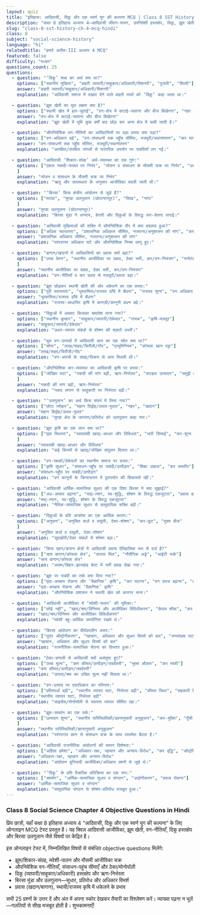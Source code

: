 ```yaml
---
layout: quiz
title: "इतिहास: आदिवासी, दिकू और एक स्वर्ण युग की कल्पना MCQ | Class 8 SST History Ch 4"
description: "कक्षा 8 इतिहास अध्याय 4—आदिवासी जीवन-यापन, उपनिवेशी हस्तक्षेप, दिकू, झूम खेती, वन-नीतियाँ, बिरसा आंदोलन—पर 25 MCQ।"
slug: "class-8-sst-history-ch-4-mcq-hindi"
class: 8
subject: "social-science-history"
language: "hi"
relatedtitle: "हमारे अतीत-III अध्याय 4 MCQ"
featured: false
difficulty: "मध्यम"
questions_count: 25
questions:
  - question: "‘दिकू’ शब्द का अर्थ क्या था?"
    options: ["स्थानीय मुखिया", "बाहरी व्यापारी/साहूकार/अधिकारी/मिशनरी", "पुजारी", "शिल्पी"]
    answer: "बाहरी व्यापारी/साहूकार/अधिकारी/मिशनरी"
    explanation: "आदिवासी समाज में दखल देने वाले बाहरी तत्वों को ‘दिकू’ कहा जाता था।"

  - question: "झूम खेती का मूल लक्षण क्या है?"
    options: ["स्थायी खेत में हल-जुताई", "वन-क्षेत्र में कटाई-जलाना और बीज बिखेरना", "नहर सिंचाई", "बागवानी"]
    answer: "वन-क्षेत्र में कटाई-जलाना और बीज बिखेरना"
    explanation: "झूम खेती में भूमि कुछ वर्षों बाद छोड़ कर अन्य क्षेत्र में चली जाती है।"

  - question: "औपनिवेशिक वन-नीतियों का आदिवासियों पर बड़ा प्रभाव क्या पड़ा?"
    options: ["वन-अधिकार बढ़े", "वन-संसाधनों तक पहुँच सीमित, मजदूरी/स्थानांतरण", "कर माफी", "सिंचाई विस्तार"]
    answer: "वन-संसाधनों तक पहुँच सीमित, मजदूरी/स्थानांतरण"
    explanation: "आरक्षित/संरक्षित जंगलों से पारंपरिक उपयोग पर पाबंदियाँ लग गईं।"

  - question: "आदिवासी ‘शिकार-संग्रह’ अर्थ-व्यवस्था का एक गुण:"
    options: ["एकल नकदी-फसल पर निर्भर", "भोजन व संसाधन के मौसमी चक्र पर निर्भर", "उद्योग उत्पादन", "समुद्री मत्स्यन"
    ]
    answer: "भोजन व संसाधन के मौसमी चक्र पर निर्भर"
    explanation: "ऋतु और उपलब्धता के अनुसार आजीविका बदली जाती थी।"

  - question: "‘बिरसा’ किस क्षेत्रीय आंदोलन से जुड़े हैं?"
    options: ["मराठा", "मुण्डा उलगुलान (छोटानागपुर)", "सिख", "नागा"
    ]
    answer: "मुण्डा उलगुलान (छोटानागपुर)"
    explanation: "बिरसा मुंडा ने अन्याय, बेगारी और दिकुओं के विरुद्ध जन-चेतना जगाई।"

  - question: "आदिवासी मुखियाओं की शक्ति में औपनिवेशिक दौर में क्या बदलाव हुआ?"
    options: ["अधिक स्वायतत्ता", "प्रशासनिक अधिकार सीमित, नजराना/अनुशासन की मांग", "कर-मुक्ति", "सेना गठन"]
    answer: "प्रशासनिक अधिकार सीमित, नजराना/अनुशासन की मांग"
    explanation: "परंपरागत अधिकार घटे और औपनिवेशिक नियम लागू हुए।"

  - question: "बागान/खदानों में आदिवासियों का प्रवास क्यों बढ़ा?"
    options: ["उच्च वेतन", "स्थानीय आजीविका पर दबाव, ठेका भर्ती, कर/वन-नियंत्रण", "मनोरंजन", "शिक्षा"
    ]
    answer: "स्थानीय आजीविका पर दबाव, ठेका भर्ती, कर/वन-नियंत्रण"
    explanation: "वन-नीतियाँ व कर दवाब से मज़दूरी/प्रवास बढ़ा।"

  - question: "झूम छोड़कर स्थायी खेती की ओर धकेलने का एक प्रभाव:"
    options: ["पूरी स्वायत्तता", "भूस्वामित्व/राजस्व ढाँचे में बँधना", "राजस्व शून्य", "वन अधिकार बढ़ना"]
    answer: "भूस्वामित्व/राजस्व ढाँचे में बँधना"
    explanation: "राजस्व-आधारित कृषि में कागज़ी/कानूनी बंधन बढ़े।"

  - question: "दिकुओं में अक्सर किसका समावेश माना गया?"
    options: ["स्थानीय कुम्हार", "साहूकार/व्यापारी/ठेकेदार", "गायक", "कृषि-मज़दूर"]
    answer: "साहूकार/व्यापारी/ठेकेदार"
    explanation: "उधार-व्यापार संबंधों से शोषण की शक़लें उभरीं।"

  - question: "मूल वन-उत्पादों में आदिवासी आय का एक स्रोत क्या था?"
    options: ["सोना", "लाख/शहद/चिरौंजी/गोंद", "एल्यूमिनियम", "कोयला खान पट्टा"]
    answer: "लाख/शहद/चिरौंजी/गोंद"
    explanation: "वन-अपजों के संग्रह/विक्रय से आय मिलती थी।"

  - question: "औपनिवेशिक कर-व्यवस्था का आदिवासी कृषि पर प्रभाव:"
    options: ["जोखिम घटा", "नकदी की मांग बढ़ी, ऋण-निर्भरता", "कटहल उत्पादन", "समुद्री व्यापार"
    ]
    answer: "नकदी की मांग बढ़ी, ऋण-निर्भरता"
    explanation: "नकद लगान से साहूकारी पर निर्भरता बढ़ी।"

  - question: "‘उलगुलान’ का अर्थ किस संदर्भ में लिया गया?"
    options: ["छोटा त्योहार", "महान विद्रोह/उथल-पुथल", "नहर", "खदान"]
    answer: "महान विद्रोह/उथल-पुथल"
    explanation: "मुण्डा क्षेत्र के जागरण/प्रतिरोध को उलगुलान कहा गया।"

  - question: "झूम कृषि का एक लाभ क्या था?"
    options: ["मृदा स्थिरता", "स्वावलंबी खाद्य-आधार और विविधता", "भारी सिंचाई", "कर-शून्य आय"
    ]
    answer: "स्वावलंबी खाद्य-आधार और विविधता"
    explanation: "कई किस्मों से खाद्य/जोखिम संतुलन मिलता था।"

  - question: "वन-रक्षकों/ठेकेदारों का स्थानीय समाज पर प्रभाव:"
    options: ["कृषि सुधार", "संसाधन-पहुँच पर पाबंदी/उत्पीड़न", "शिक्षा उछाल", "कर समाप्ति"]
    answer: "संसाधन-पहुँच पर पाबंदी/उत्पीड़न"
    explanation: "वन कानूनों के क्रियान्वयन में दुरुपयोग की शिकायतें रहीं।"

  - question: "आदिवासी धार्मिक-सामाजिक सुधार की एक दिशा बिरसा ने क्या सुझाई?"
    options: ["अंध-आचार बढ़ाना", "मद्य-त्याग, स्व-शुद्धि, शोषण के विरुद्ध एकजुटता", "प्रवास बढ़ाना", "वन छोड़ना"]
    answer: "मद्य-त्याग, स्व-शुद्धि, शोषण के विरुद्ध एकजुटता"
    explanation: "नैतिक-सामाजिक सुधार से सामुदायिक शक्ति बढ़ी।"

  - question: "दिकुओं के प्रति आक्रोश का एक आर्थिक कारण:"
    options: ["अनुदान", "अनुचित कर्ज़ व वसूली, ठेका-शोषण", "कर-छूट", "मुफ्त बीज"
    ]
    answer: "अनुचित कर्ज़ व वसूली, ठेका-शोषण"
    explanation: "सूदखोरी/ठेका संबंधों से शोषण बढ़ा।"

  - question: "किस खान/बागान क्षेत्रों में आदिवासी प्रवास ऐतिहासिक रूप से दर्ज है?"
    options: ["चाय बागान/कोयला क्षेत्र", "कपास मिल", "नौसैनिक अड्डे", "आईटी पार्क"]
    answer: "चाय बागान/कोयला क्षेत्र"
    explanation: "असम/बिहार-झारखंड बेल्ट में भर्ती प्रवाह देखा गया।"

  - question: "झूम पर पाबंदी का तर्क क्या दिया गया?"
    options: ["मृदा-अपक्षय रोकना और ‘वैज्ञानिक’ कृषि", "कर घटाना", "वन उपज बढ़ाना", "धर्म सुधार"]
    answer: "मृदा-अपक्षय रोकना और ‘वैज्ञानिक’ कृषि"
    explanation: "औपनिवेशिक प्रशासन ने स्थायी खेत को कारगर माना।"

  - question: "आदिवासी आजीविका में ‘मवेशी-पालन’ की भूमिका:"
    options: ["कोई नहीं", "खाद/श्रम/विनिमय और आजीविका विविधीकरण", "केवल शौक", "कर वसूली"]
    answer: "खाद/श्रम/विनिमय और आजीविका विविधीकरण"
    explanation: "मवेशी बहु-आर्थिक उपयोगिता रखते थे।"

  - question: "बिरसा आंदोलन का दीर्घकालीन असर:"
    options: ["तुरंत औद्योगीकरण", "पहचान, अधिकार और सुधार विमर्श को बल", "जनसंख्या घटाव", "कर समाप्ति"]
    answer: "पहचान, अधिकार और सुधार विमर्श को बल"
    explanation: "राजनीतिक-सामाजिक चेतना का विस्तार हुआ।"

  - question: "ठेका-प्रणाली से आदिवासी क्यों असंतुष्ट हुए?"
    options: ["उच्च मूल्य", "कम कीमत/उत्पीड़न/जबर्दस्ती", "मुफ्त औज़ार", "कर माफी"]
    answer: "कम कीमत/उत्पीड़न/जबर्दस्ती"
    explanation: "उत्पाद/श्रम का उचित मूल्य नहीं मिलता था।"

  - question: "वन-उत्पाद पर एकाधिकार का परिणाम:"
    options: ["प्रतिस्पर्धा बढ़ी", "स्थानीय व्यापार घटा, निर्भरता बढ़ी", "कीमत स्थिर", "सहकारी विस्तार"]
    answer: "स्थानीय व्यापार घटा, निर्भरता बढ़ी"
    explanation: "लाइसेंस/मोनोपॉली से स्वायत्त व्यापार सीमित रहा।"

  - question: "झूम-समर्थन का एक तर्क:"
    options: ["उत्पादन शून्य", "स्थानीय पारिस्थितिकी/ज्ञानानुसारी अनुकूलन", "कर-मुक्ति", "पूँजी निवेश"
    ]
    answer: "स्थानीय पारिस्थितिकी/ज्ञानानुसारी अनुकूलन"
    explanation: "परंपरागत ज्ञान से संसाधन चक्र के साथ तालमेल बैठता है।"

  - question: "आदिवासी राजनीतिक आंदोलनों की समान विशेषता:"
    options: ["अहिंसा हमेशा", "अधिकार-रक्षा, पहचान और अन्याय-विरोध", "कर वृद्धि", "औद्योगिक विस्तार"]
    answer: "अधिकार-रक्षा, पहचान और अन्याय-विरोध"
    explanation: "आंदोलन बुनियादी आजीविका/अधिकार प्रश्नों से जुड़े थे।"

  - question: "‘दिकू’ के प्रति वैचारिक प्रतिक्रिया का एक रूप:"
    options: ["समर्पण", "धार्मिक-सामाजिक सुधार व संगठन", "उद्योगीकरण", "प्रवास रोकना"]
    answer: "धार्मिक-सामाजिक सुधार व संगठन"
    explanation: "सामुदायिक संगठन से शोषण-प्रतिरोध मजबूत हुआ।"
---
```


### Class 8 Social Science Chapter 4 Objective Questions in Hindi

प्रिय छात्रों, यहाँ कक्षा 8 इतिहास अध्याय 4 “आदिवासी, दिकू और एक स्वर्ण युग की कल्पना” के लिए ऑनलाइन MCQ टेस्ट प्रस्तुत है। यह क्विज़ आदिवासी आजीविका, झूम खेती, वन-नीतियाँ, दिकू हस्तक्षेप और बिरसा उलगुलान जैसे विषयों पर केंद्रित है।

इस ऑनलाइन टेस्ट में, निम्नलिखित विषयों से संबंधित objective questions मिलेंगे:
- झूम/शिकार-संग्रह, मवेशी-पालन और मौसमी आजीविका चक्र
- औपनिवेशिक वन-नीतियाँ, संसाधन-पहुंच सीमाएँ और ठेका/मोनोपॉली
- दिकू (व्यापारी/साहूकार/अधिकारी) हस्तक्षेप और ऋण-निर्भरता
- बिरसा मुंडा और उलगुलान—सुधार, प्रतिरोध और अधिकार विमर्श
- प्रवास (खदान/बागान), स्थायी/राजस्व कृषि में धकेलने के प्रभाव

सभी 25 प्रश्नों के उत्तर दें और अंत में अपना स्कोर देखकर तैयारी का विश्लेषण करें। व्याख्या पढ़ना न भूलें—गलतियों से सीख मजबूत होती है। शुभकामनाएँ!
